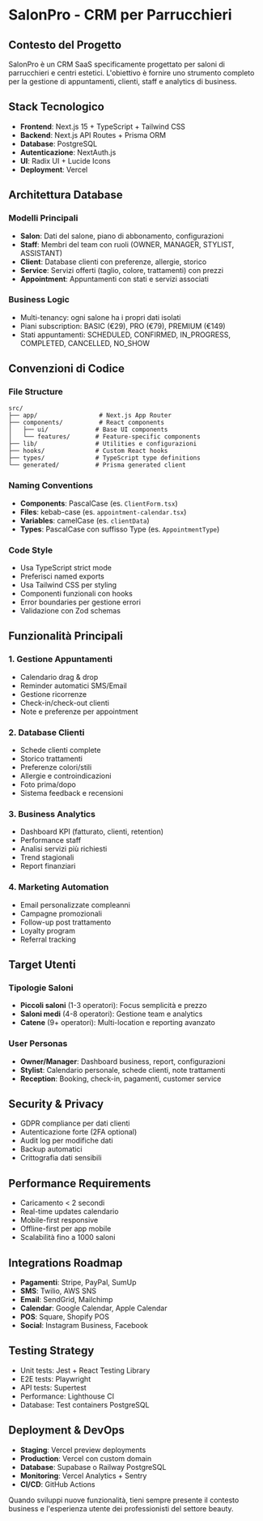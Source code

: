 # SalonPro - CRM per Parrucchieri

## Contesto del Progetto
SalonPro è un CRM SaaS specificamente progettato per saloni di parrucchieri e centri estetici. L'obiettivo è fornire uno strumento completo per la gestione di appuntamenti, clienti, staff e analytics di business.

## Stack Tecnologico
- **Frontend**: Next.js 15 + TypeScript + Tailwind CSS
- **Backend**: Next.js API Routes + Prisma ORM  
- **Database**: PostgreSQL
- **Autenticazione**: NextAuth.js
- **UI**: Radix UI + Lucide Icons
- **Deployment**: Vercel

## Architettura Database

### Modelli Principali
- **Salon**: Dati del salone, piano di abbonamento, configurazioni
- **Staff**: Membri del team con ruoli (OWNER, MANAGER, STYLIST, ASSISTANT)
- **Client**: Database clienti con preferenze, allergie, storico
- **Service**: Servizi offerti (taglio, colore, trattamenti) con prezzi
- **Appointment**: Appuntamenti con stati e servizi associati

### Business Logic
- Multi-tenancy: ogni salone ha i propri dati isolati
- Piani subscription: BASIC (€29), PRO (€79), PREMIUM (€149)
- Stati appuntamenti: SCHEDULED, CONFIRMED, IN_PROGRESS, COMPLETED, CANCELLED, NO_SHOW

## Convenzioni di Codice

### File Structure
```
src/
├── app/                 # Next.js App Router
├── components/          # React components
│   ├── ui/             # Base UI components
│   └── features/       # Feature-specific components
├── lib/                # Utilities e configurazioni
├── hooks/              # Custom React hooks
├── types/              # TypeScript type definitions
└── generated/          # Prisma generated client
```

### Naming Conventions
- **Components**: PascalCase (es. `ClientForm.tsx`)
- **Files**: kebab-case (es. `appointment-calendar.tsx`)
- **Variables**: camelCase (es. `clientData`)
- **Types**: PascalCase con suffisso Type (es. `AppointmentType`)

### Code Style
- Usa TypeScript strict mode
- Preferisci named exports
- Usa Tailwind CSS per styling
- Componenti funzionali con hooks
- Error boundaries per gestione errori
- Validazione con Zod schemas

## Funzionalità Principali

### 1. Gestione Appuntamenti
- Calendario drag & drop
- Reminder automatici SMS/Email
- Gestione ricorrenze
- Check-in/check-out clienti
- Note e preferenze per appointment

### 2. Database Clienti
- Schede clienti complete
- Storico trattamenti
- Preferenze colori/stili
- Allergie e controindicazioni
- Foto prima/dopo
- Sistema feedback e recensioni

### 3. Business Analytics
- Dashboard KPI (fatturato, clienti, retention)
- Performance staff
- Analisi servizi più richiesti
- Trend stagionali
- Report finanziari

### 4. Marketing Automation
- Email personalizzate compleanni
- Campagne promozionali
- Follow-up post trattamento
- Loyalty program
- Referral tracking

## Target Utenti

### Tipologie Saloni
- **Piccoli saloni** (1-3 operatori): Focus semplicità e prezzo
- **Saloni medi** (4-8 operatori): Gestione team e analytics
- **Catene** (9+ operatori): Multi-location e reporting avanzato

### User Personas
- **Owner/Manager**: Dashboard business, report, configurazioni
- **Stylist**: Calendario personale, schede clienti, note trattamenti
- **Reception**: Booking, check-in, pagamenti, customer service

## Security & Privacy
- GDPR compliance per dati clienti
- Autenticazione forte (2FA optional)
- Audit log per modifiche dati
- Backup automatici
- Crittografia dati sensibili

## Performance Requirements
- Caricamento < 2 secondi
- Real-time updates calendario
- Mobile-first responsive
- Offline-first per app mobile
- Scalabilità fino a 1000 saloni

## Integrations Roadmap
- **Pagamenti**: Stripe, PayPal, SumUp
- **SMS**: Twilio, AWS SNS
- **Email**: SendGrid, Mailchimp
- **Calendar**: Google Calendar, Apple Calendar
- **POS**: Square, Shopify POS
- **Social**: Instagram Business, Facebook

## Testing Strategy
- Unit tests: Jest + React Testing Library
- E2E tests: Playwright
- API tests: Supertest
- Performance: Lighthouse CI
- Database: Test containers PostgreSQL

## Deployment & DevOps
- **Staging**: Vercel preview deployments
- **Production**: Vercel con custom domain
- **Database**: Supabase o Railway PostgreSQL
- **Monitoring**: Vercel Analytics + Sentry
- **CI/CD**: GitHub Actions

Quando sviluppi nuove funzionalità, tieni sempre presente il contesto business e l'esperienza utente dei professionisti del settore beauty.
